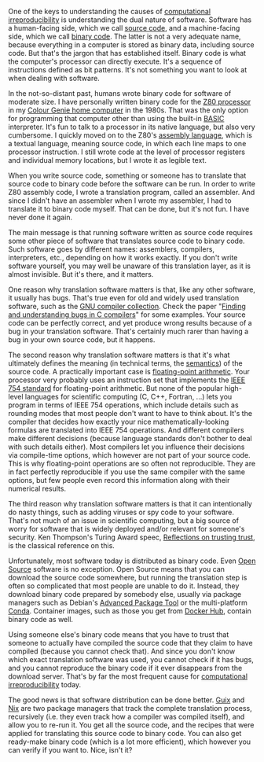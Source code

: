 One of the keys to understanding the causes of [computational irreproducibility](Computational%20reproducibility.md) is understanding the dual nature of software. Software has a human-facing side, which we call [source code](Source%20code.md), and a machine-facing side, which we call [binary code](Binary%20code.md). The latter is not a very adequate name, because everything in a computer is stored as binary data, including source code. But that's the jargon that has established itself. Binary code is what the computer's processor can directly execute. It's a sequence of instructions defined as bit patterns. It's not something you want to look at when dealing with software.

In the not-so-distant past, humans wrote binary code for software of moderate size. I have personally written binary code for the [Z80 processor](https://en.wikipedia.org/wiki/Zilog_Z80) in my [Colour Genie home computer](https://en.wikipedia.org/wiki/Colour_Genie) in the 1980s. That was the only option for programming that computer other than using the built-in [BASIC](https://en.wikipedia.org/wiki/BASIC) interpreter. It's fun to talk to a processor in its native language, but also very cumbersome. I quickly moved on to the Z80's [assembly language](https://en.wikipedia.org/wiki/Assembly_language), which is a textual language, meaning source code, in which each line maps to one processor instruction. I still wrote code at the level of processor registers and individual memory locations, but I wrote it as legible text. 

When you write source code, something or someone has to translate that source code to binary code before the software can be run. In order to write Z80 assembly code, I wrote a translation program, called an assembler. And since I didn't have an assembler when I wrote my assembler, I had to translate it to binary code myself. That can be done, but it's not fun. I have never done it again.

The main message is that running software written as source code requires some other piece of software that translates source code to binary code. Such software goes by different names: assemblers, compilers, interpreters, etc., depending on how it works exactly. If you don't write software yourself, you may well be unaware of this translation layer, as it is almost invisible. But it's there, and it matters.

One reason why translation software matters is that, like any other software, it usually has bugs. That's true even for old and widely used translation software, such as the [GNU compiler collection](https://gcc.gnu.org/). Check the paper "[Finding and understanding bugs in C compilers](https://doi.org/10.1145/1993498.1993532)" for some examples. Your source code can be perfectly correct, and yet produce wrong results because of a bug in your translation software. That's certainly much rarer than having a bug in your own source code, but it happens.

The second reason why translation software matters is that it's what ultimately defines the meaning (in technical terms, the [semantics](Semantics.md)) of the source code. A practically important case is [floating-point arithmetic](Floating-point%20arithmetic.md). Your processor very probably uses an instruction set that implements the [IEEE 754 standard](https://en.wikipedia.org/wiki/IEEE_754) for floating-point arithmetic. But none of the popular high-level languages for scientific computing (C, C++, Fortran, ...) lets you program in terms of IEEE 754 operations, which include details such as rounding modes that most people don't want to have to think about. It's the compiler that decides how exactly your nice mathematically-looking formulas are translated into IEEE 754 operations. And different compilers make different decisions (because language standards don't bother to deal with such details either). Most compilers let you influence their decisions via compile-time options, which however are not part of your source code. This is why floating-point operations are so often not reproducible. They are in fact perfectly reproducible if you use the same compiler with the same options, but few people even record this information along with their numerical results.

The third reason why translation software matters is that it can intentionally do nasty things, such as adding viruses or spy code to your software. That's not much of an issue in scientific computing, but a big source of worry for software that is widely deployed and/or relevant for someone's security. Ken Thompson's Turing Award speec, [Reflections on trusting trust](https://doi.org/10.1145/358198.358210), is the classical reference on this.

Unfortunately, most software today is distributed as binary code. Even [Open Source](Open%20Source.md) software is no exception. Open Source means that you can download the source code somewhere, but running the translation step is often so complicated that most people are unable to do it. Instead, they download binary code prepared by somebody else, usually via package managers such as Debian's [Advanced Package Tool](https://en.wikipedia.org/wiki/APT_(software)) or the multi-platform [Conda](https://en.wikipedia.org/wiki/Conda_(package_manager)). Container images, such as those you get from [Docker Hub](https://hub.docker.com/), contain binary code as well.

Using someone else's binary code means that you have to trust that someone to actually have compiled the source code that they claim to have compiled (because you cannot check that). And since you don't know which exact translation software was used, you cannot check if it has bugs, and you cannot reproduce the binary code if it ever disappears from the download server. That's by far the most frequent cause for [computational irreproducibility](Computational%20reproducibility.md) today.

The good news is that software distribution can be done better. [Guix](Guix.md) and [Nix](Nix.md) are two package managers that track the complete translation process, recursively (i.e. they even track how a compiler was compiled itself), and allow you to re-run it. You get all the source code, and the recipes that were applied for translating this source code to binary code. You can also get ready-make binary code (which is a lot more efficient), which however you can verify if you want to. Nice, isn't it?
